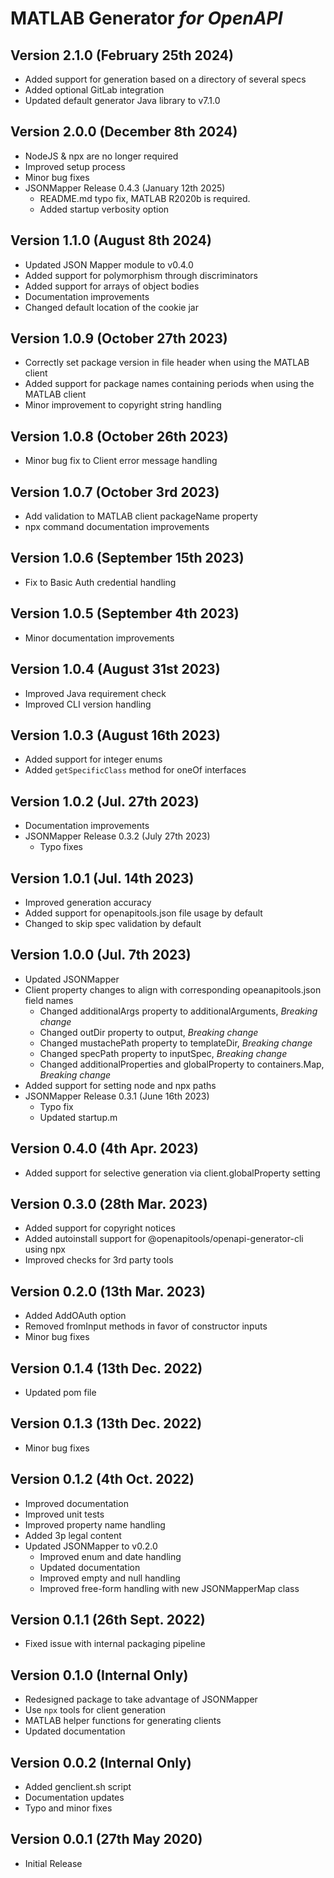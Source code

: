 # MATLAB Generator *for OpenAPI*

## Version 2.1.0 (February 25th 2024)

* Added support for generation based on a directory of several specs
* Added optional GitLab integration
* Updated default generator Java library to v7.1.0

## Version 2.0.0 (December 8th 2024)

* NodeJS & npx are no longer required
* Improved setup process
* Minor bug fixes
* JSONMapper Release 0.4.3 (January 12th 2025)
  * README.md typo fix, MATLAB R2020b is required.
  * Added startup verbosity option

## Version 1.1.0 (August 8th 2024)

* Updated JSON Mapper module to v0.4.0
* Added support for polymorphism through discriminators
* Added support for arrays of object bodies
* Documentation improvements
* Changed default location of the cookie jar

## Version 1.0.9 (October 27th 2023)

* Correctly set package version in file header when using the MATLAB client
* Added support for package names containing periods when using the MATLAB client
* Minor improvement to copyright string handling

## Version 1.0.8 (October 26th 2023)

* Minor bug fix to Client error message handling

## Version 1.0.7 (October 3rd 2023)

* Add validation to MATLAB client packageName property
* npx command documentation improvements

## Version 1.0.6 (September 15th 2023)

* Fix to Basic Auth credential handling

## Version 1.0.5 (September 4th 2023)

* Minor documentation improvements

## Version 1.0.4 (August 31st 2023)

* Improved Java requirement check
* Improved CLI version handling

## Version 1.0.3 (August 16th 2023)

* Added support for integer enums
* Added `getSpecificClass` method for oneOf interfaces

## Version 1.0.2 (Jul. 27th 2023)

* Documentation improvements
* JSONMapper Release 0.3.2 (July 27th 2023)
  * Typo fixes

## Version 1.0.1 (Jul. 14th 2023)

* Improved generation accuracy
* Added support for openapitools.json file usage by default
* Changed to skip spec validation by default

## Version 1.0.0 (Jul. 7th 2023)

* Updated JSONMapper
* Client property changes to align with corresponding opeanapitools.json field names
  * Changed additionalArgs property to additionalArguments, *Breaking change*
  * Changed outDir property to output, *Breaking change*
  * Changed mustachePath property to templateDir, *Breaking change*
  * Changed specPath property to inputSpec, *Breaking change*
  * Changed additionalProperties and globalProperty to containers.Map, *Breaking change*
* Added support for setting node and npx paths
* JSONMapper Release 0.3.1 (June 16th 2023)
  * Typo fix
  * Updated startup.m

## Version 0.4.0 (4th Apr. 2023)

* Added support for selective generation via client.globalProperty setting

## Version 0.3.0 (28th Mar. 2023)

* Added support for copyright notices
* Added autoinstall support for @openapitools/openapi-generator-cli using npx
* Improved checks for 3rd party tools

## Version 0.2.0 (13th Mar. 2023)

* Added AddOAuth option
* Removed fromInput methods in favor of constructor inputs
* Minor bug fixes

## Version 0.1.4 (13th Dec. 2022)

* Updated pom file

## Version 0.1.3 (13th Dec. 2022)

* Minor bug fixes

## Version 0.1.2 (4th Oct. 2022)

* Improved documentation
* Improved unit tests
* Improved property name handling
* Added 3p legal content
* Updated JSONMapper to v0.2.0
  * Improved enum and date handling
  * Updated documentation
  * Improved empty and null handling
  * Improved free-form handling with new JSONMapperMap class

## Version 0.1.1 (26th Sept. 2022)

* Fixed issue with internal packaging pipeline

## Version 0.1.0 (Internal Only)

* Redesigned package to take advantage of JSONMapper
* Use `npx` tools for client generation
* MATLAB helper functions for generating clients
* Updated documentation

## Version 0.0.2 (Internal Only)

* Added genclient.sh script
* Documentation updates
* Typo and minor fixes

## Version 0.0.1 (27th May 2020)

* Initial Release

[//]: #  (Copyright 2022-2023 The MathWorks, Inc.)
